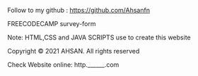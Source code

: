 Follow to my github : https://github.com/Ahsanfn

FREECODECAMP survey-form

Note: HTML,CSS and JAVA SCRIPTS use to create this website

Copyright © 2021 AHSAN. All rights reserved

Check Website online: http.______.com


 
